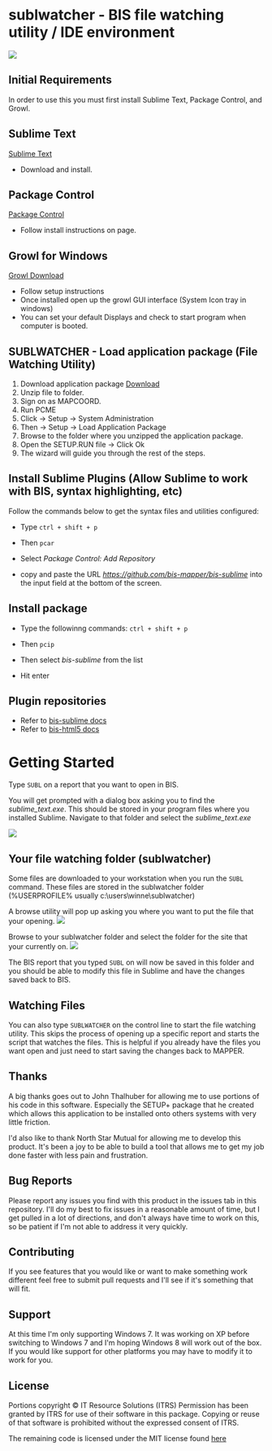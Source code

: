 
# sublwatcher - BIS file watching utility / IDE environment

<img src="https://raw.github.com/bis-mapper/sublwatcher/master/Docs/Images/sublwatcher.png" border="0">

## Initial Requirements 

In order to use this you must first install Sublime Text, Package Control, and Growl.

## Sublime Text
[Sublime Text](http://www.sublimetext.com/3)
* Download and install.  

## Package Control
[Package Control](https://sublime.wbond.net/installation)
* Follow install instructions on page.

## Growl for Windows
[Growl Download](http://www.growlforwindows.com/gfw/d.ashx?f=GrowlInstaller.exe)
* Follow setup instructions
* Once installed open up the growl GUI interface (System Icon tray in windows)
* You can set your default Displays and check to start program when computer is booted. 

## SUBLWATCHER - Load application package (File Watching Utility)

1. Download application package [Download](https://github.com/bis-mapper/sublwatcher/archive/master.zip)
2. Unzip file to folder.
3. Sign on as MAPCOORD.
4. Run PCME
5. Click -> Setup -> System Administration
6. Then -> Setup -> Load Application Package
7. Browse to the folder where you unzipped the application package.
8. Open the SETUP.RUN file -> Click Ok
9. The wizard will guide you through the rest of the steps.

## Install Sublime Plugins (Allow Sublime to work with BIS, syntax highlighting, etc)

Follow the commands below to get the syntax files and utilities configured:

* Type `ctrl + shift + p`

* Then `pcar`

* Select *Package Control: Add Repository*

* copy and paste the URL *https://github.com/bis-mapper/bis-sublime* into the input field
at the bottom of the screen.

## Install package

* Type the followinng commands: `ctrl + shift + p`

* Then `pcip`

* Then select *bis-sublime* from the list

* Hit enter

## Plugin repositories
* Refer to [bis-sublime docs](https://github.com/bis-mapper/bis-sublime)
* Refer to [bis-html5  docs](https://github.com/bis-mapper/bis-html5)

# Getting Started

Type `SUBL` on a report that you want to open in BIS.

You will get prompted with a dialog box asking you to find the *sublime_text.exe*.
This should be stored in your program files where you installed Sublime.
Navigate to that folder and select the *sublime_text.exe*

<img src="https://raw.github.com/bis-mapper/sublwatcher/master/Docs/Images/first_time.png" border="0">

## Your file watching folder (sublwatcher)

Some files are downloaded to your workstation when you run the `SUBL` command.  These files are stored in the sublwatcher folder (%USERPROFILE% usually c:\users\winne\sublwatcher\)

A browse utility will pop up asking you where you want to put the file that your opening.
<img src="https://raw.github.com/bis-mapper/sublwatcher/master/Docs/Images/browse.png" border="0">

Browse to your sublwatcher folder and select the folder for the site that your currently on.
<img src="https://raw.github.com/bis-mapper/sublwatcher/master/Docs/Images/select_folder.png" border="0">

The BIS report that you typed `SUBL` on will now be saved in this folder and you should be able to modify this file in Sublime and have the changes saved back to BIS.

## Watching Files
You can also type `SUBLWATCHER` on the control line to start the file watching utility.  This skips the process of opening up a specific report and starts the script that watches the files.  This is helpful if you already have the files you want open and just need to start saving the changes back to MAPPER.

## Thanks
A big thanks goes out to John Thalhuber for allowing me to use portions of his code in this software.  Especially the SETUP+ package that he created which allows this application to be installed onto others systems with very little friction.  

I'd also like to thank North Star Mutual for allowing me to develop this product.  It's been a joy to be able to build a tool that allows me to get my job done faster with less pain and frustration.  

## Bug Reports
Please report any issues you find with this product in the issues tab in this repository.  I'll do my best to fix issues in a reasonable amount of time, but I get pulled in a lot of directions, and don't always have time to work on this, so be patient if I'm not able to address it very quickly.

## Contributing
If you see features that you would like or want to make something work different feel free to submit pull requests and I'll see if it's something that will fit.  

## Support
At this time I'm only supporting Windows 7.  It was working on XP before switching to Windows 7 and I'm hoping Windows 8 will work out of the box.  If you would like support for other platforms you may have to modify it to work for you.

## License

Portions copyright © IT Resource Solutions (ITRS)
Permission has been granted by ITRS for use of their software in this package.
Copying or reuse of that software is prohibited without the expressed consent of ITRS.

The remaining code is licensed under the MIT license found [here](https://github.com/bis-mapper/sublwatcher/blob/master/LICENSE.md)
